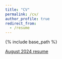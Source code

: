 ```yaml
---
title: "CV"
permalink: /cv/
author_profile: true
redirect_from:
  - /resume
---
```


{% include base_path %}

<div>
<a href="https://ljz441.github.io/files/LijunZHANG.pdf" download>
August 2024 resume
</a>
</div>
